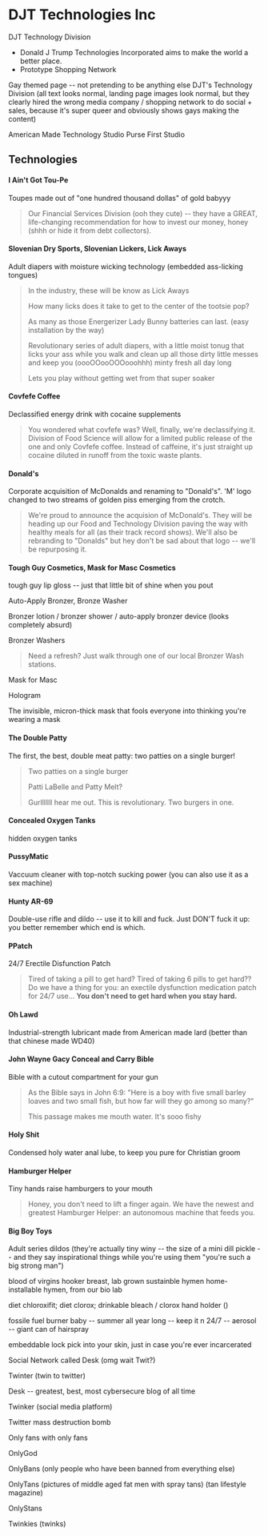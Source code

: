 # DJT Technologies Inc

DJT Technology Division

- Donald J Trump Technologies Incorporated aims to make the world a better place.
- Prototype Shopping Network

Gay themed page -- not pretending to be anything else
DJT's Technology Division (all text looks normal, landing page images look normal, 
but they clearly hired the wrong media company / shopping network to do social + sales,
because it's super queer and obviously shows gays making the content)

American Made Technology Studio
Purse First Studio

## Technologies

#### I Ain't Got Tou-Pe

Toupes made out of "one hundred thousand dollas" of gold babyyy

> Our Financial Services Division (ooh they cute) -- they have a GREAT, life-changing recommendation for how to invest our money, honey (shhh or hide it from debt collectors).

#### Slovenian Dry Sports, Slovenian Lickers, Lick Aways

Adult diapers with moisture wicking technology (embedded ass-licking tongues)

> In the industry, these will be know as Lick Aways
>
> How many licks does it take to get to the center of the tootsie pop?
>
> As many as those Energerizer Lady Bunny batteries can last. (easy installation by the way)
>
> Revolutionary series of adult diapers, with a little moist tonug that licks your ass while you walk and clean up all those dirty little messes and keep you (oooOOooOOOooohhh) minty fresh all day long
>
> Lets you play without getting wet from that super soaker

#### Covfefe Coffee

Declassified energy drink with cocaine supplements

> You wondered what covfefe was? Well, finally, we're declassifying it. Division of Food Science will allow for a limited public release of the one and only Covfefe coffee. Instead of caffeine, it's just straight up cocaine diluted in runoff from the toxic waste plants.

#### Donald's

Corporate acquisition of McDonalds and renaming to "Donald's". 'M' logo changed to two streams of golden piss emerging from the crotch.

> We're proud to announce the acquision of McDonald's. They will be heading up our Food and Technology Division paving the way with healthy meals for all (as their track record shows). We'll also be rebranding to "Donalds" but hey don't be sad about that logo -- we'll be repurposing it.

#### Tough Guy Cosmetics, Mask for Masc Cosmetics

tough guy lip gloss -- just that little bit of shine when you pout

Auto-Apply Bronzer, Bronze Washer

Bronzer lotion / bronzer shower / auto-apply bronzer device (looks completely absurd)

Bronzer Washers

> Need a refresh? Just walk through one of our local Bronzer Wash stations.

Mask for Masc

Hologram

The invisible, micron-thick mask that fools everyone into thinking you're wearing a mask

#### The Double Patty

The first, the best, double meat patty: two patties on a single burger!

> Two patties on a single burger
>
> Patti LaBelle and Patty Melt? 
>
> Gurlllllll hear me out. This is revolutionary. Two burgers in one.

#### Concealed Oxygen Tanks

hidden oxygen tanks

#### PussyMatic

Vaccuum cleaner with top-notch sucking power (you can also use it as a sex machine)

#### Hunty AR-69

Double-use rifle and dildo -- use it to kill and fuck. Just DON'T fuck it up: you better remember which end is which.

#### PPatch

24/7 Erectile Disfunction Patch 

> Tired of taking a pill to get hard? Tired of taking 6 pills to get hard?? Do we have a thing for you: an exectile dysfunction medication patch for 24/7 use... **You don't need to get hard when you stay hard.** 

#### Oh Lawd

Industrial-strength lubricant made from American made lard (better than that chinese made WD40)

#### John Wayne Gacy Conceal and Carry Bible

Bible with a cutout compartment for your gun

> As the Bible says in John 6:9: "Here is a boy with five small barley loaves and two small fish, but how far will they go among so many?" 
>
> This passage makes me mouth water. It's sooo fishy

#### Holy Shit

Condensed holy water anal lube, to keep you pure for Christian groom

#### Hamburger Helper

Tiny hands raise hamburgers to your mouth

> Honey, you don't need to lift a finger again. We have the newest and greatest Hamburger Helper: an autonomous machine that feeds you.

#### Big Boy Toys

Adult series dildos (they're actually tiny winy -- the size of a mini dill pickle -- and they say inspirational things while you're using them "you're such a big strong man")



blood of virgins
hooker breast, lab grown sustainble hymen
home-installable hymen, from our bio lab

diet chloroxifit; diet  clorox; drinkable bleach / clorox
hand holder ()

fossile fuel burner baby -- summer all year long -- keep it n 24/7 -- aerosol -- giant can of hairspray

embeddable lock pick into your skin, just in case you're ever incarcerated

Social Network called Desk (omg wait Twit?)

Twinter (twin to twitter)

Desk -- greatest, best, most cybersecure blog of all time

Twinker (social media platform)

Twitter mass destruction bomb

Only fans with only fans

OnlyGod

OnlyBans (only people who have been banned from everything else)

OnlyTans (pictures of middle aged fat men with spray tans) (tan lifestyle magazine)

OnlyStans

Twinkies (twinks)